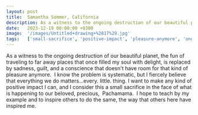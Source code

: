 ```yaml
---
layout: post
title:  Samantha Sommer, California
description: As a witness to the ongoing destruction of our beautiful planet, the fun of traveling to far away places that once filled my soul with delight, is rep...
date:   2023-12-19 00:00:00 +0300
image:  '/images/Untitled+drawing+%2817%29.jpg'
tags:   ['small-sacrifice', 'positive-impact', 'pleasure-anymore', 'ongoing-destruction', 'fiercely-believe', 'beautiful-planet', 'inspire-others', 'others']
---
```

As a witness to the ongoing destruction of our beautiful planet, the fun of traveling to far away places that once filled my soul with delight, is replaced by sadness, guilt, and a conscience that doesn't have room for that kind of pleasure anymore.  I know the problem is systematic, but I fiercely believe that everything we do matters...every. little. thing. I want to make any kind of positive impact I can, and I consider this a small sacrifice in the face of what is happening to our beloved, precious,  Pachamama.  I hope to teach by my example and to inspire others to do the same, the way that others here have inspired me.

